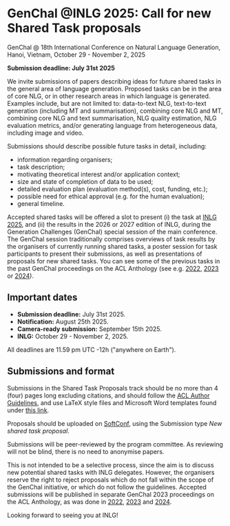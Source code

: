 
# GenChal @INLG 2025: Call for new Shared Task proposals

GenChal @ 18th International Conference on Natural Language Generation, Hanoi, Vietnam, October 29 - November 2, 2025

**Submission deadline: July 31st 2025**

We invite submissions of papers describing ideas for future shared tasks in the general area of language generation. Proposed tasks can be in the area of core NLG, or in other research areas in which language is generated. Examples include, but are not limited to: data-to-text NLG, text-to-text generation (including MT and summarisation), combining core NLG and MT, combining core NLG and text summarisation, NLG quality estimation, NLG evaluation metrics, and/or generating language from heterogeneous data, including image and video.

Submissions should describe possible future tasks in detail, including:

- information regarding organisers;
- task description;
- motivating theoretical interest and/or application context;
- size and state of completion of data to be used;
- detailed evaluation plan (evaluation method(s), cost, funding, etc.);
- possible need for ethical approval (e.g. for the human evaluation);
- general timeline.

Accepted shared tasks will be offered a slot to present (i) the task at [INLG 2025](https://2025.inlgmeeting.org/), and (ii) the results in the 2026 or 2027 edition of INLG, during the Generation Challenges (GenChal) special session of the main conference. The GenChal session traditionally comprises overviews of task results by the organisers of currently running shared tasks, a poster session for task participants to present their submissions, as well as presentations of proposals for new shared tasks. You can see some of the previous tasks in the past GenChal proceedings on the ACL Anthology (see e.g. [2022](https://aclanthology.org/volumes/2022.inlg-genchal/), [2023](https://aclanthology.org/volumes/2023.inlg-genchal/) or [2024](https://aclanthology.org/volumes/2024.inlg-genchal/)).

## Important dates
- **Submission deadline:** July 31st 2025.
- **Notification:** August 25th 2025.
- **Camera-ready submission:** September 15th 2025.
- **INLG:** October 29 - November 2, 2025.

All deadlines are 11.59 pm UTC -12h ("anywhere on Earth").

## Submissions and format
Submissions in the Shared Task Proposals track should be no more than 4 (four) pages long excluding citations, and should follow the [ACL Author Guidelines](https://www.aclweb.org/adminwiki/index.php?title=ACL_Author_Guidelines), and use LaTeX style files and Microsoft Word templates found under [this link](https://acl-org.github.io/ACLPUB/formatting.html).

Proposals should be uploaded on [SoftConf](https://softconf.com/p/inlg2025/), using the Submission type _New shared task proposal_.

Submissions will be peer-reviewed by the program committee. As reviewing will not be blind, there is no need to anonymise papers. 

This is not intended to be a selective process, since the aim is to discuss new potential shared tasks with INLG delegates. However, the organisers reserve the right to reject proposals which do not fall within the scope of the GenChal initiative, or which do not follow the guidelines. Accepted submissions will be published in separate GenChal 2023 proceedings on the ACL Anthology, as was done in [2022](https://aclanthology.org/volumes/2022.inlg-genchal/), [2023](https://aclanthology.org/volumes/2023.inlg-genchal/) and [2024](https://aclanthology.org/volumes/2024.inlg-genchal/).

Looking forward to seeing you at INLG!


<!--

### Call for Generation Challenges 2025
**Submission deadline: TBA**

We invite submissions of papers describing ideas for future shared tasks in the general area of language generation (Generation Challenges 2025). Proposed tasks can be in the area of core NLG, or in other research areas in which language is generated. Examples include, but are not limited to: data-to-text NLG, text-to-text generation (including MT and summarisation), combining core NLG and MT, combining core NLG and text summarisation, NLG quality estimation, NLG evaluation metrics, and/or generating language from heterogeneous data, including image and video.

The Generation Challenges (GenChal) are an umbrella event designed to bring together a variety of shared-task efforts that involve the generation of natural language. This year, Generation Challenges will be held as a workshop at the 18th International Conference on Natural Language Generation (INLG 2025), scheduled on TBA. The workshop will follow the format of previous GenChal results sessions, with presentations of results by the organisers of the generation challenges that are currently running, a poster session for task participants to present their submissions, as well as presentations of proposals for new shared tasks in the Task Proposals Track, and discussion sessions. You can see some of the previous GenChal tasks in the past GenChal proceedings on the ACL Anthology (see e.g. 2022 or 2023) or on the dedicated repository.

Submissions should describe possible future tasks in detail, including information regarding organisers, task description, motivating theoretical interest and/or application context, size and state of completion of data to be used, schedule and evaluation plans. Accepted shared tasks will be run in the 2025 iteration of INLG.

### Important dates
- Submission deadline: TBA
- Notification: TBA
- Camera-ready submission: TBA
- Workshop at INLG conference: TBA

All deadlines are 11.59 pm UTC -12h ("anywhere on Earth").

### Submissions and format
Submissions in the Shared Task Proposals track should be no more than 4 (four) pages long excluding citations, and should follow the ACLPUB formatting guidelines (see the main call-for-papers).

Proposals should be uploaded to the SoftConf INLG submission page, using the Submission type New shared task proposal.

Submissions will be peer-reviewed by the program committee. As reviewing will not be blind, there is no need to anonymise papers.
This is not intended to be a selective process, since the aim is to discuss new potential shared tasks with INLG delegates. However, the organisers reserve the right to reject proposals which do not fall within the scope of the GenChal initiative, or which do not follow guidelines. Accepted submissions will be published in separate GenChal 2025 proceedings.

-->